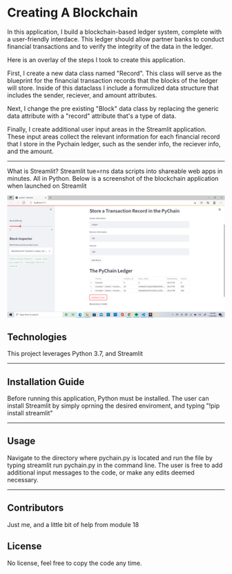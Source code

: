 # Creating A Blockchain

In this application, I build a blockchain-based ledger system, complete with a user-friendly interdace. This ledger should allow partner banks to conduct financial transactions and to verify the integrity of the data in the ledger.

Here is an overlay of the steps I took to create this application.

First, I create a new data class named "Record". This class will serve as the blueprint for the financial transaction records that the blocks of the ledger will store. Inside of this dataclass I include a formulized data structure that includes the sender, reciever, and amount attributes.

Next, I change the pre existing "Block" data class by replacing the generic data attribute with a "record" attribute that's a type of data.

Finally, I create additional user input areas in the Streamlit application. These input areas collect the relevant information for each financial record that I store in the Pychain ledger, such as the sender info, the reciever info, and the amount.

--- 

What is Streamlit? Streamlit tue=rns data scripts into shareable web apps in minutes. All in Python. Below is a screenshot of the blockchain application when launched on Streamlit

![screenshot of Streamlit Blockchain app](https://raw.githubusercontent.com/chaimkriger/Challenge_18/main/Screenshot%20(79).png)

## Technologies

This project leverages Python 3.7, and Streamlit

---

## Installation Guide

Before running this application, Python must be installed. The user can install Streamlit by simply oprning the desired enviroment, and typing "!pip install streamlit"

---

## Usage

Navigate to the directory where pychain.py is located and run the file by typing streamlit run pychain.py in the command line. The user is free to add additional input messages to the code, or make any edits deemed necessary.

---

## Contributors

Just me, and a little bit of help from module 18

## License

No license, feel free to copy the code any time.













